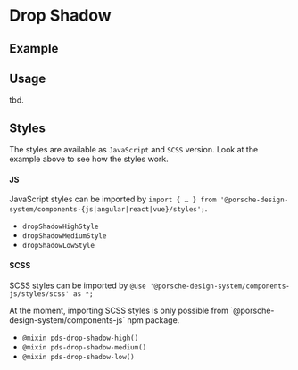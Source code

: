 # Drop Shadow

<TableOfContents></TableOfContents>

## Example

<Playground :frameworkMarkup="codeExample" :externalStackBlitzDependencies="['styled-components']">
  <ExampleStylesDropShadow />
</Playground>

## Usage

tbd.

## Styles

The styles are available as `JavaScript` and `SCSS` version. Look at the example above to see how the styles work.

#### JS

JavaScript styles can be imported by
`import { … } from '@porsche-design-system/components-{js|angular|react|vue}/styles';`.

- `dropShadowHighStyle`
- `dropShadowMediumStyle`
- `dropShadowLowStyle`

#### SCSS

SCSS styles can be imported by `@use '@porsche-design-system/components-js/styles/scss' as *;`

<p-inline-notification heading="Important note" state="warning" persistent="true">
 At the moment, importing SCSS styles is only possible from `@porsche-design-system/components-js` npm package.
</p-inline-notification>

- `@mixin pds-drop-shadow-high()`
- `@mixin pds-drop-shadow-medium()`
- `@mixin pds-drop-shadow-low()`

<script lang="ts">
import Vue from 'vue';
import Component from 'vue-class-component';
import { getStylesDroshadowCodeSamples } from '@porsche-design-system/shared';
import { adjustSelectedFramework } from '@/utils';
import ExampleStylesDropShadow from '@/pages/patterns/styles/example-drop-shadow.vue';

@Component({
  components: {
    ExampleStylesDropShadow
  },
})
export default class Code extends Vue {
  codeExample = getStylesDroshadowCodeSamples();

  public mounted(): void {
    adjustSelectedFramework(this.codeExample);
  }
}
</script>
